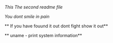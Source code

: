 _This The second readme file_

_You dont smile in pain_

** If you have fouund it out dont fight show it out**

**  uname - print system information**
